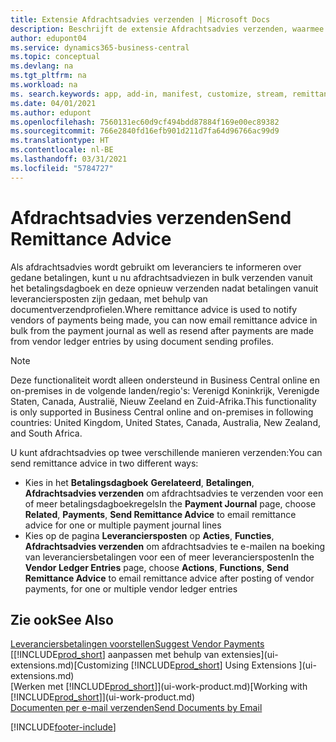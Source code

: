 ```yaml
---
title: Extensie Afdrachtsadvies verzenden | Microsoft Docs
description: Beschrijft de extensie Afdrachtsadvies verzenden, waarmee afdrachtsadviezen kunnen worden ge-e-maild en opnieuw worden verzonden vanuit de betalingsdagboek- en leveranciersposten.
author: edupont04
ms.service: dynamics365-business-central
ms.topic: conceptual
ms.devlang: na
ms.tgt_pltfrm: na
ms.workload: na
ms. search.keywords: app, add-in, manifest, customize, stream, remittance, advice
ms.date: 04/01/2021
ms.author: edupont
ms.openlocfilehash: 7560131ec60d9cf494bdd87884f169e00ec89382
ms.sourcegitcommit: 766e2840fd16efb901d211d7fa64d96766ac99d9
ms.translationtype: HT
ms.contentlocale: nl-BE
ms.lasthandoff: 03/31/2021
ms.locfileid: "5784727"
---
```

# <a name="send-remittance-advice"></a><span data-ttu-id="4fe36-103">Afdrachtsadvies verzenden</span><span class="sxs-lookup"><span data-stu-id="4fe36-103">Send Remittance Advice</span></span>

<span data-ttu-id="4fe36-104">Als afdrachtsadvies wordt gebruikt om leveranciers te informeren over gedane betalingen, kunt u nu afdrachtsadviezen in bulk verzenden vanuit het betalingsdagboek en deze opnieuw verzenden nadat betalingen vanuit leveranciersposten zijn gedaan, met behulp van documentverzendprofielen.</span><span class="sxs-lookup"><span data-stu-id="4fe36-104">Where remittance advice is used to notify vendors of payments being made, you can now email remittance advice in bulk from the payment journal as well as resend after payments are made from vendor ledger entries by using document sending profiles.</span></span>

> [!NOTE]
> <span data-ttu-id="4fe36-105">Deze functionaliteit wordt alleen ondersteund in Business Central online en on-premises in de volgende landen/regio's: Verenigd Koninkrijk, Verenigde Staten, Canada, Australië, Nieuw Zeeland en Zuid-Afrika.</span><span class="sxs-lookup"><span data-stu-id="4fe36-105">This functionality is only supported in Business Central online and on-premises in following countries: United Kingdom, United States, Canada, Australia, New Zealand, and South Africa.</span></span>  

<span data-ttu-id="4fe36-106">U kunt afdrachtsadvies op twee verschillende manieren verzenden:</span><span class="sxs-lookup"><span data-stu-id="4fe36-106">You can send remittance advice in two different ways:</span></span>

* <span data-ttu-id="4fe36-107">Kies in het **Betalingsdagboek** **Gerelateerd**, **Betalingen**, **Afdrachtsadvies verzenden** om afdrachtsadvies te verzenden voor een of meer betalingsdagboekregels</span><span class="sxs-lookup"><span data-stu-id="4fe36-107">In the **Payment Journal** page, choose **Related**, **Payments**, **Send Remittance Advice** to email remittance advice for one or multiple payment journal lines</span></span>
* <span data-ttu-id="4fe36-108">Kies op de pagina **Leveranciersposten** op **Acties**, **Functies**, **Afdrachtsadvies verzenden** om afdrachtsadvies te e-mailen na boeking van leveranciersbetalingen voor een of meer leveranciersposten</span><span class="sxs-lookup"><span data-stu-id="4fe36-108">In the **Vendor Ledger Entries** page, choose **Actions**, **Functions**, **Send Remittance Advice** to email remittance advice after posting of vendor payments, for one or multiple vendor ledger entries</span></span>

## <a name="see-also"></a><span data-ttu-id="4fe36-109">Zie ook</span><span class="sxs-lookup"><span data-stu-id="4fe36-109">See Also</span></span>

[<span data-ttu-id="4fe36-110">Leveranciersbetalingen voorstellen</span><span class="sxs-lookup"><span data-stu-id="4fe36-110">Suggest Vendor Payments</span></span>](payables-how-suggest-vendor-payments.md)  
<span data-ttu-id="4fe36-111">[[!INCLUDE[prod_short](includes/prod_short.md)] aanpassen met behulp van extensies](ui-extensions.md)</span><span class="sxs-lookup"><span data-stu-id="4fe36-111">[Customizing [!INCLUDE[prod_short](includes/prod_short.md)] Using Extensions ](ui-extensions.md)</span></span>  
<span data-ttu-id="4fe36-112">[Werken met [!INCLUDE[prod_short](includes/prod_short.md)]](ui-work-product.md)</span><span class="sxs-lookup"><span data-stu-id="4fe36-112">[Working with [!INCLUDE[prod_short](includes/prod_short.md)]](ui-work-product.md)</span></span>  
[<span data-ttu-id="4fe36-113">Documenten per e-mail verzenden</span><span class="sxs-lookup"><span data-stu-id="4fe36-113">Send Documents by Email</span></span>](ui-how-send-documents-email.md)  


[!INCLUDE[footer-include](includes/footer-banner.md)]